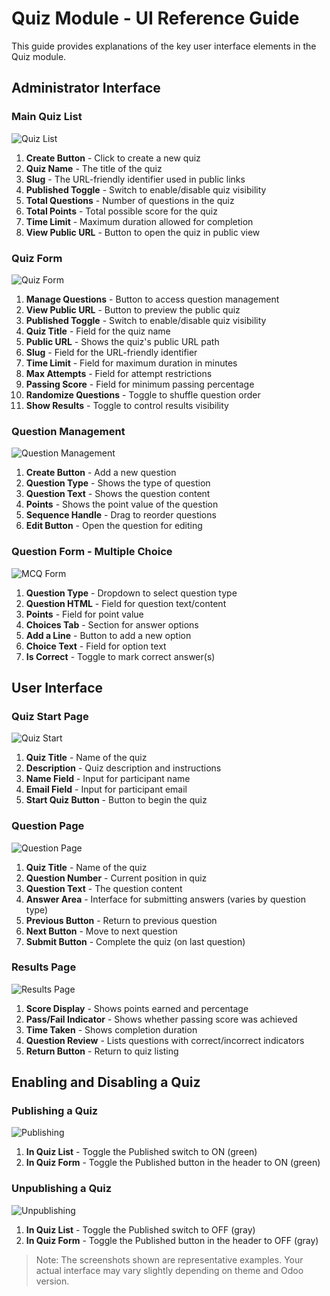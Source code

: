 # Quiz Module - UI Reference Guide

This guide provides explanations of the key user interface elements in the Quiz module.

## Administrator Interface

### Main Quiz List

![Quiz List](images/quiz_list.png)

1. **Create Button** - Click to create a new quiz
2. **Quiz Name** - The title of the quiz
3. **Slug** - The URL-friendly identifier used in public links
4. **Published Toggle** - Switch to enable/disable quiz visibility
5. **Total Questions** - Number of questions in the quiz
6. **Total Points** - Total possible score for the quiz
7. **Time Limit** - Maximum duration allowed for completion
8. **View Public URL** - Button to open the quiz in public view

### Quiz Form

![Quiz Form](images/quiz_form.png)

1. **Manage Questions** - Button to access question management
2. **View Public URL** - Button to preview the public quiz
3. **Published Toggle** - Switch to enable/disable quiz visibility
4. **Quiz Title** - Field for the quiz name
5. **Public URL** - Shows the quiz's public URL path
6. **Slug** - Field for the URL-friendly identifier
7. **Time Limit** - Field for maximum duration in minutes
8. **Max Attempts** - Field for attempt restrictions
9. **Passing Score** - Field for minimum passing percentage
10. **Randomize Questions** - Toggle to shuffle question order
11. **Show Results** - Toggle to control results visibility

### Question Management

![Question Management](images/question_management.png)

1. **Create Button** - Add a new question
2. **Question Type** - Shows the type of question
3. **Question Text** - Shows the question content
4. **Points** - Shows the point value of the question
5. **Sequence Handle** - Drag to reorder questions
6. **Edit Button** - Open the question for editing

### Question Form - Multiple Choice

![MCQ Form](images/mcq_form.png)

1. **Question Type** - Dropdown to select question type
2. **Question HTML** - Field for question text/content
3. **Points** - Field for point value
4. **Choices Tab** - Section for answer options
5. **Add a Line** - Button to add a new option
6. **Choice Text** - Field for option text
7. **Is Correct** - Toggle to mark correct answer(s)

## User Interface

### Quiz Start Page

![Quiz Start](images/quiz_start.png)

1. **Quiz Title** - Name of the quiz
2. **Description** - Quiz description and instructions
3. **Name Field** - Input for participant name
4. **Email Field** - Input for participant email
5. **Start Quiz Button** - Button to begin the quiz

### Question Page

![Question Page](images/question_page.png)

1. **Quiz Title** - Name of the quiz
2. **Question Number** - Current position in quiz
3. **Question Text** - The question content
4. **Answer Area** - Interface for submitting answers (varies by question type)
5. **Previous Button** - Return to previous question
6. **Next Button** - Move to next question
7. **Submit Button** - Complete the quiz (on last question)

### Results Page

![Results Page](images/results_page.png)

1. **Score Display** - Shows points earned and percentage
2. **Pass/Fail Indicator** - Shows whether passing score was achieved
3. **Time Taken** - Shows completion duration
4. **Question Review** - Lists questions with correct/incorrect indicators
5. **Return Button** - Return to quiz listing

## Enabling and Disabling a Quiz

### Publishing a Quiz

![Publishing](images/publishing.png)

1. **In Quiz List** - Toggle the Published switch to ON (green)
2. **In Quiz Form** - Toggle the Published button in the header to ON (green)

### Unpublishing a Quiz

![Unpublishing](images/unpublishing.png)

1. **In Quiz List** - Toggle the Published switch to OFF (gray)
2. **In Quiz Form** - Toggle the Published button in the header to OFF (gray)

> Note: The screenshots shown are representative examples. Your actual interface may vary slightly depending on theme and Odoo version.
